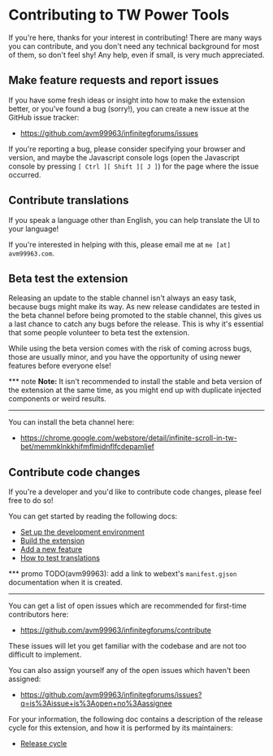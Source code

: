 # Contributing to TW Power Tools
If you're here, thanks for your interest in contributing! There are many ways
you can contribute, and you don't need any technical background for most of
them, so don't feel shy! Any help, even if small, is very much appreciated.

## Make feature requests and report issues
If you have some fresh ideas or insight into how to make the extension better,
or you've found a bug (sorry!), you can create a new issue at the GitHub issue
tracker:

- https://github.com/avm99963/infinitegforums/issues

If you're reporting a bug, please consider specifying your browser and version,
and maybe the Javascript console logs (open the Javascript console by pressing
`[ Ctrl ][ Shift ][ J ]`) for the page where the issue occurred.

## Contribute translations
If you speak a language other than English, you can help translate the UI to
your language!

If you're interested in helping with this, please email me at
`me [at] avm99963.com`.

## Beta test the extension
Releasing an update to the stable channel isn't always an easy task, because
bugs might make its way. As new release candidates are tested in the beta
channel before being promoted to the stable channel, this gives us a last chance
to catch any bugs before the release. This is why it's essential that some
people volunteer to beta test the extension.

While using the beta version comes with the risk of coming across bugs, those
are usually minor, and you have the opportunity of using newer features before
everyone else!

*** note
**Note:** It isn't recommended to install the stable and beta version of the
extension at the same time, as you might end up with duplicate injected
components or weird results.
***

You can install the beta channel here:

- https://chrome.google.com/webstore/detail/infinite-scroll-in-tw-bet/memmklnkkhifmflmidnflfcdepamljef

## Contribute code changes
If you're a developer and you'd like to contribute code changes, please feel
free to do so!

You can get started by reading the following docs:

- [Set up the development environment](developers/set_up.md)
- [Build the extension](developers/build.md)
- [Add a new feature](developers/add_feature.md)
- [How to test translations](https://developer.chrome.com/docs/extensions/reference/i18n/#how-to-set-your-browsers-locale)

*** promo
TODO(avm99963): add a link to webext's `manifest.gjson` documentation when it is
created.
***

You can get a list of open issues which are recommended for first-time
contributors here:

- https://github.com/avm99963/infinitegforums/contribute

These issues will let you get familiar with the codebase and are not too
difficult to implement.

You can also assign yourself any of the open issues which haven't been assigned:

- https://github.com/avm99963/infinitegforums/issues?q=is%3Aissue+is%3Aopen+no%3Aassignee

For your information, the following doc contains a description of the release
cycle for this extension, and how it is performed by its maintainers:

- [Release cycle](developers/release_cycle.md)
